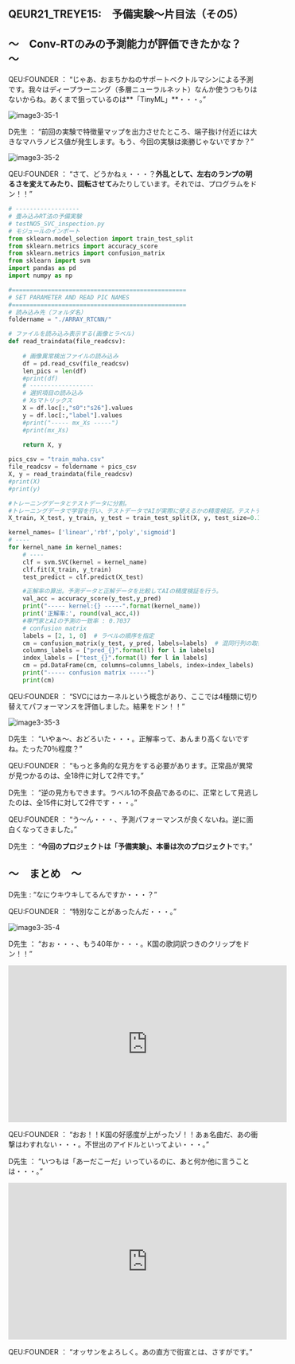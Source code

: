 ## QEUR21_TREYE15:　予備実験～片目法（その5）

## ～　Conv-RTのみの予測能力が評価できたかな？　～

QEU:FOUNDER ： “じゃあ、おまちかねのサポートベクトルマシンによる予測です。我々はディープラーニング（多層ニューラルネット）なんか使うつもりはないからね。あくまで狙っているのは**「TinyML」**・・・。”

![image3-35-1](https://yaber1965.github.io/images/image3-35-1.jpg)

D先生 ： “前回の実験で特徴量マップを出力させたところ、端子抜け付近には大きなマハラノビス値が発生します。もう、今回の実験は楽勝じゃないですか？”

![image3-35-2](https://yaber1965.github.io/images/image3-35-2.jpg)

QEU:FOUNDER ： “さて、どうかねぇ・・・？**外乱として、左右のランプの明るさを変えてみたり、回転させて**みたりしています。それでは、プログラムをドン！！”

```python
# ------------------
# 畳み込みRT法の予備実験
# testNO5_SVC_inspection.py
# モジュールのインポート
from sklearn.model_selection import train_test_split
from sklearn.metrics import accuracy_score
from sklearn.metrics import confusion_matrix
from sklearn import svm
import pandas as pd
import numpy as np

#=================================================
# SET PARAMETER AND READ PIC NAMES
#=================================================
# 読み込み先（フォルダ名）
foldername = "./ARRAY_RTCNN/"

# ファイルを読み込み表示する(画像とラベル)
def read_traindata(file_readcsv): 
 
    # 画像異常検出ファイルの読み込み
    df = pd.read_csv(file_readcsv) 
    len_pics = len(df)
    #print(df)
    # ------------------
    # 選択項目の読み込み
    # Xsマトリックス
    X = df.loc[:,"s0":"s26"].values
    y = df.loc[:,"label"].values
    #print("----- mx_Xs -----")
    #print(mx_Xs)
  
    return X, y

pics_csv = "train_maha.csv"
file_readcsv = foldername + pics_csv
X, y = read_traindata(file_readcsv)
#print(X)
#print(y)

#トレーニングデータとテストデータに分割。
#トレーニングデータで学習を行い、テストデータでAIが実際に使えるかの精度検証。テストデータは全体の3割に設定。
X_train, X_test, y_train, y_test = train_test_split(X, y, test_size=0.3, random_state=0)

kernel_names= ['linear','rbf','poly','sigmoid']
# ----
for kernel_name in kernel_names:
    # ----
    clf = svm.SVC(kernel = kernel_name)
    clf.fit(X_train, y_train)
    test_predict = clf.predict(X_test)

    #正解率の算出。予測データと正解データを比較してAIの精度検証を行う。
    val_acc = accuracy_score(y_test,y_pred)
    print("----- kernel:{} -----".format(kernel_name))
    print('正解率:', round(val_acc,4))
    #専門家とAIの予測の一致率 : 0.7037
    # confusion matrix
    labels = [2, 1, 0]  # ラベルの順序を指定
    cm = confusion_matrix(y_test, y_pred, labels=labels)  # 混同行列の取得&ラベル順序指定
    columns_labels = ["pred_{}".format(l) for l in labels]
    index_labels = ["test_{}".format(l) for l in labels]
    cm = pd.DataFrame(cm, columns=columns_labels, index=index_labels)
    print("----- confusion matrix -----")
    print(cm)

```

QEU:FOUNDER ： “SVCにはカーネルという概念があり、ここでは4種類に切り替えてパフォーマンスを評価しました。結果をドン！！”

![image3-35-3](https://yaber1965.github.io/images/image3-35-3.jpg)

D先生 ： “いやぁ～、おどろいた・・・。正解率って、あんまり高くないですね。たった70％程度？”

QEU:FOUNDER ： “もっと多角的な見方をする必要があります。正常品が異常が見つかるのは、全18件に対して2件です。”

D先生 ： “逆の見方もできます。ラベル1の不良品であるのに、正常として見逃したのは、全15件に対して2件です・・・。”

QEU:FOUNDER ： “う～ん・・・、予測パフォーマンスが良くないね。逆に面白くなってきました。”

D先生 ： “**今回のプロジェクトは「予備実験」、本番は次のプロジェクト**です。”

## ～　まとめ　～

D先生 : “なにウキウキしてるんですか・・・？”

QEU:FOUNDER ： “特別なことがあったんだ・・・。”

![image3-35-4](https://yaber1965.github.io/images/image3-35-4.jpg)

D先生 ： “おぉ・・・、もう40年か・・・。K国の歌詞訳つきのクリップをドン！！”

<iframe width="560" height="315" src="https://www.youtube.com/embed/UZBhijU2Rjo" ti-tle="YouTube video player" frameborder="0" allow="accelerometer; autoplay; clipboard-write; en-crypted-media; gyroscope; picture-in-picture" allowfullscreen></iframe>

QEU:FOUNDER ： “おお！！K国の好感度が上がったゾ！！あぁ名曲だ、あの衝撃はわすれない・・・。不世出のアイドルといってよい・・・。”

D先生 ： “いつもは「あーだこーだ」いっているのに、あと何か他に言うことは・・・。”

<iframe width="560" height="315" src="https://www.youtube.com/embed/PTDBeD7261I" ti-tle="YouTube video player" frameborder="0" allow="accelerometer; autoplay; clipboard-write; en-crypted-media; gyroscope; picture-in-picture" allowfullscreen></iframe>

QEU:FOUNDER ： “オッサンをよろしく。あの直方で街宣とは、さすがです。”

